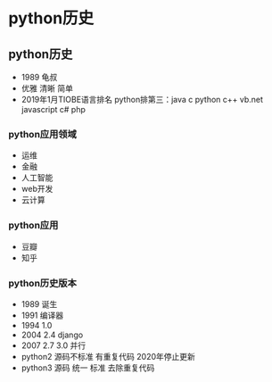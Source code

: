 # python历史

## python历史

- 1989 龟叔
- 优雅 清晰 简单
- 2019年1月TIOBE语言排名 python排第三：java c  python c++ vb.net javascript c# php

### python应用领域

- 运维
- 金融
- 人工智能
- web开发
- 云计算

### python应用

- 豆瓣
- 知乎

### python历史版本

- 1989 诞生
- 1991 编译器
- 1994 1.0
- 2004 2.4 django
- 2007 2.7 3.0 并行
- python2 源码不标准 有重复代码 2020年停止更新
- python3 源码 统一 标准 去除重复代码 
